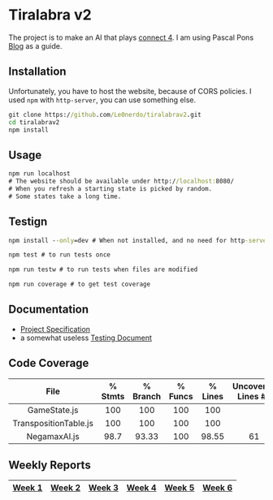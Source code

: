 # Tiralabra v2

The project is to make an AI that plays [connect 4](https://en.wikipedia.org/wiki/Connect_Four). I am using Pascal Pons [Blog](http://blog.gamesolver.org/) as a guide.

## Installation
Unfortunately, you have to host the website, because of CORS policies. I used `npm` with `http-server`, you can use something else.
```cmd
git clone https://github.com/Le0nerdo/tiralabrav2.git
cd tiralabrav2
npm install
```

## Usage
```cmd
npm run localhost
# The website should be available under http://localhost:8080/
# When you refresh a starting state is picked by random.
# Some states take a long time.
```

## Testign
```cmd
npm install --only=dev # When not installed, and no need for http-server

npm test # to run tests once

npm run testw # to run tests when files are modified

npm run coverage # to get test coverage
```

## Documentation
* [Project Specification](/documentation/ProjectSpecification.md)
* a somewhat useless [Testing Document](/documentation/TestingDocument.md)

## Code Coverage
|File|% Stmts|% Branch|% Funcs| % Lines|Uncovered Lines #s|
|:---:|:---:|:---:|:---:|:---:|:---:|
|GameState.js|100|100|100|100||
|TranspositionTable.js|100|100|100|100||
|NegamaxAI.js|98.7|93.33|100|98.55|61

## Weekly Reports
|[Week 1](/documentation/Week1Report.md)|[Week 2](/documentation/Week2Report.md)|[Week 3](/documentation/Week3Report.md)|[Week 4](/documentation/Week4Report.md)|[Week 5](/documentation/Week5Report.md)|[Week 6](/documentation/Week6Report.md)|
|:---:|:---:|:---:|:---:|:---:|:---:|
